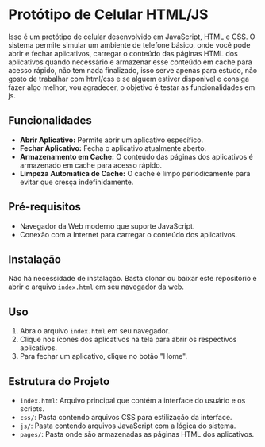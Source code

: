# Protótipo de Celular HTML/JS

Isso é um protótipo de celular desenvolvido em JavaScript, HTML e CSS. O sistema permite simular um ambiente de telefone básico, onde você pode abrir e fechar aplicativos, carregar o conteúdo das páginas HTML dos aplicativos quando necessário e armazenar esse conteúdo em cache para acesso rápido, não tem nada finalizado, isso serve apenas para estudo, não gosto de trabalhar com html/css e se alguem estiver disponivel e consiga fazer algo melhor, vou agradecer, o objetivo é testar as funcionalidades em js.

## Funcionalidades

- **Abrir Aplicativo:** Permite abrir um aplicativo específico.
- **Fechar Aplicativo:** Fecha o aplicativo atualmente aberto.
- **Armazenamento em Cache:** O conteúdo das páginas dos aplicativos é armazenado em cache para acesso rápido.
- **Limpeza Automática de Cache:** O cache é limpo periodicamente para evitar que cresça indefinidamente.

## Pré-requisitos

- Navegador da Web moderno que suporte JavaScript.
- Conexão com a Internet para carregar o conteúdo dos aplicativos.

## Instalação

Não há necessidade de instalação. Basta clonar ou baixar este repositório e abrir o arquivo `index.html` em seu navegador da web.

## Uso

1. Abra o arquivo `index.html` em seu navegador.
2. Clique nos ícones dos aplicativos na tela para abrir os respectivos aplicativos.
3. Para fechar um aplicativo, clique no botão "Home".

## Estrutura do Projeto

- `index.html`: Arquivo principal que contém a interface do usuário e os scripts.
- `css/`: Pasta contendo arquivos CSS para estilização da interface.
- `js/`: Pasta contendo arquivos JavaScript com a lógica do sistema.
- `pages/`: Pasta onde são armazenadas as páginas HTML dos aplicativos.
